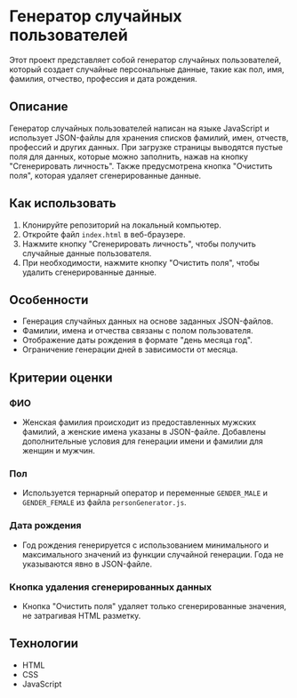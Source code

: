 # Генератор случайных пользователей

Этот проект представляет собой генератор случайных пользователей, который создает случайные персональные данные, такие как пол, имя, фамилия, отчество, профессия и дата рождения.

## Описание

Генератор случайных пользователей написан на языке JavaScript и использует JSON-файлы для хранения списков фамилий, имен, отчеств, профессий и других данных. При загрузке страницы выводятся пустые поля для данных, которые можно заполнить, нажав на кнопку "Сгенерировать личность". Также предусмотрена кнопка "Очистить поля", которая удаляет сгенерированные данные.

## Как использовать

1. Клонируйте репозиторий на локальный компьютер.
2. Откройте файл `index.html` в веб-браузере.
3. Нажмите кнопку "Сгенерировать личность", чтобы получить случайные данные пользователя.
4. При необходимости, нажмите кнопку "Очистить поля", чтобы удалить сгенерированные данные.

## Особенности

- Генерация случайных данных на основе заданных JSON-файлов.
- Фамилии, имена и отчества связаны с полом пользователя.
- Отображение даты рождения в формате "день месяца год".
- Ограничение генерации дней в зависимости от месяца.

## Критерии оценки

### ФИО
- Женская фамилия происходит из предоставленных мужских фамилий, а женские имена указаны в JSON-файле. Добавлены дополнительные условия для генерации имени и фамилии для женщин и мужчин.

### Пол
- Используется тернарный оператор и переменные `GENDER_MALE` и `GENDER_FEMALE` из файла `personGenerator.js`.

### Дата рождения
- Год рождения генерируется с использованием минимального и максимального значений из функции случайной генерации. Года не указываются явно в JSON-файле.

### Кнопка удаления сгенерированных данных
- Кнопка "Очистить поля" удаляет только сгенерированные значения, не затрагивая HTML разметку.

## Технологии

- HTML
- CSS
- JavaScript

